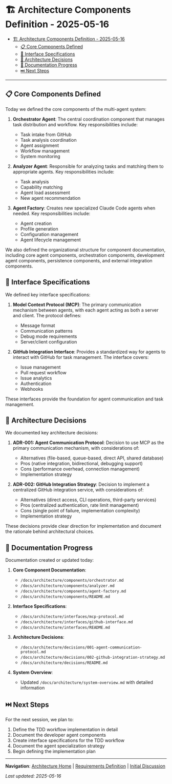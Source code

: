 # 🏗️ Architecture Components Definition - 2025-05-16

<!-- 📑 TABLE OF CONTENTS -->
- [🏗️ Architecture Components Definition - 2025-05-16](#️-architecture-components-definition---2025-05-16)
  - [📋 Core Components Defined](#-core-components-defined)
  - [🔌 Interface Specifications](#-interface-specifications)
  - [🧠 Architecture Decisions](#-architecture-decisions)
  - [📝 Documentation Progress](#-documentation-progress)
  - [⏭️ Next Steps](#️-next-steps)

---

## 📋 Core Components Defined

Today we defined the core components of the multi-agent system:

1. **Orchestrator Agent**: The central coordination component that manages task distribution and workflow. Key responsibilities include:
   - Task intake from GitHub
   - Task analysis coordination
   - Agent assignment
   - Workflow management
   - System monitoring

2. **Analyzer Agent**: Responsible for analyzing tasks and matching them to appropriate agents. Key responsibilities include:
   - Task analysis
   - Capability matching
   - Agent load assessment
   - New agent recommendation

3. **Agent Factory**: Creates new specialized Claude Code agents when needed. Key responsibilities include:
   - Agent creation
   - Profile generation
   - Configuration management
   - Agent lifecycle management

We also defined the organizational structure for component documentation, including core agent components, orchestration components, development agent components, persistence components, and external integration components.

## 🔌 Interface Specifications

We defined key interface specifications:

1. **Model Context Protocol (MCP)**: The primary communication mechanism between agents, with each agent acting as both a server and client. The protocol defines:
   - Message format
   - Communication patterns
   - Debug mode requirements
   - Server/client configuration

2. **GitHub Integration Interface**: Provides a standardized way for agents to interact with GitHub for task management. The interface covers:
   - Issue management
   - Pull request workflow
   - Issue analytics
   - Authentication
   - Webhooks

These interfaces provide the foundation for agent communication and task management.

## 🧠 Architecture Decisions

We documented key architecture decisions:

1. **ADR-001: Agent Communication Protocol**: Decision to use MCP as the primary communication mechanism, with considerations of:
   - Alternatives (file-based, queue-based, direct API, shared database)
   - Pros (native integration, bidirectional, debugging support)
   - Cons (performance overhead, connection management)
   - Implementation strategy

2. **ADR-002: GitHub Integration Strategy**: Decision to implement a centralized GitHub integration service, with considerations of:
   - Alternatives (direct access, CLI operations, third-party services)
   - Pros (centralized authentication, rate limit management)
   - Cons (single point of failure, implementation complexity)
   - Implementation strategy

These decisions provide clear direction for implementation and document the rationale behind architectural choices.

## 📝 Documentation Progress

Documentation created or updated today:

1. **Core Component Documentation**:
   - `/docs/architecture/components/orchestrator.md`
   - `/docs/architecture/components/analyzer.md`
   - `/docs/architecture/components/agent-factory.md`
   - `/docs/architecture/components/README.md`

2. **Interface Specifications**:
   - `/docs/architecture/interfaces/mcp-protocol.md`
   - `/docs/architecture/interfaces/github-interface.md`
   - `/docs/architecture/interfaces/README.md`

3. **Architecture Decisions**:
   - `/docs/architecture/decisions/001-agent-communication-protocol.md`
   - `/docs/architecture/decisions/002-github-integration-strategy.md`
   - `/docs/architecture/decisions/README.md`

4. **System Overview**:
   - Updated `/docs/architecture/system-overview.md` with detailed information

## ⏭️ Next Steps

For the next session, we plan to:

1. Define the TDD workflow implementation in detail
2. Document the developer agent components
3. Create interface specifications for the TDD workflow
4. Document the agent specialization strategy
5. Begin defining the implementation plan

---

<!-- 🧭 NAVIGATION -->
**Navigation**: [Architecture Home](../../architecture/README.md) | [Requirements Definition](./requirements-definition.md) | [Initial Discussion](./initial-discussion.md)

*Last updated: 2025-05-16*